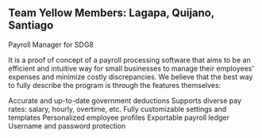 ## Team Yellow Members: Lagapa, Quijano, Santiago 

Payroll Manager for SDG8 

It is a proof of concept of a payroll processing software that aims to be an efficient and intuitive way for small businesses to manage their employees' expenses and minimize costly discrepancies. We believe that the best way to fully describe the program is through the features themselves: 

Accurate and up-to-date government deductions
Supports diverse pay rates: salary, hourly, overtime, etc.
Fully customizable settings and templates
Personalized employee profiles
Exportable payroll ledger
Username and password protection
